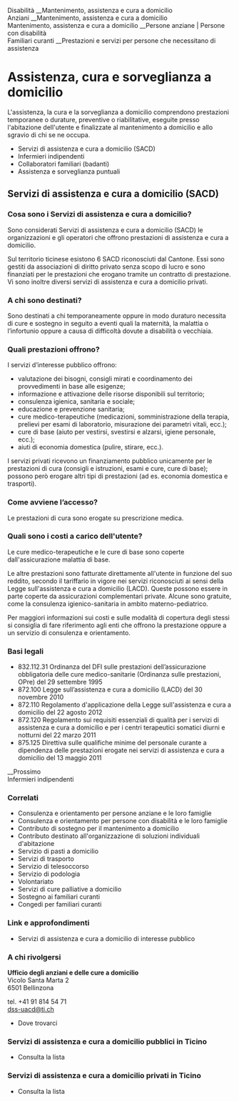 Disabilità __Mantenimento, assistenza e cura a domicilio  
Anziani __Mantenimento, assistenza e cura a domicilio  
Mantenimento, assistenza e cura a domicilio __Persone anziane | Persone con
disabilità  
Familiari curanti __Prestazioni e servizi per persone che necessitano di
assistenza  

#  Assistenza, cura e sorveglianza a domicilio

L'assistenza, la cura e la sorveglianza a domicilio comprendono prestazioni
temporanee o durature, preventive o riabilitative, eseguite presso
l'abitazione dell'utente e finalizzate al mantenimento a domicilio e allo
sgravio di chi se ne occupa.

  * Servizi di assistenza e cura a domicilio (SACD)
  * Infermieri indipendenti
  * Collaboratori familiari (badanti)
  * Assistenza e sorveglianza puntuali

##  Servizi di assistenza e cura a domicilio (SACD)

### Cosa sono i Servizi di assistenza e cura a domicilio?

Sono considerati Servizi di assistenza e cura a domicilio (SACD) le
organizzazioni e gli operatori che offrono prestazioni di assistenza e cura a
domicilio.

Sul territorio ticinese esistono 6 SACD riconosciuti dal Cantone. Essi sono
gestiti da associazioni di diritto privato senza scopo di lucro e sono
finanziati per le prestazioni che erogano tramite un contratto di prestazione.
Vi sono inoltre diversi servizi di assistenza e cura a domicilio privati.

### A chi sono destinati?

Sono destinati a chi temporaneamente oppure in modo duraturo necessita di cure
e sostegno in seguito a eventi quali la maternità, la malattia o l’infortunio
oppure a causa di difficoltà dovute a disabilità o vecchiaia.

### Quali prestazioni offrono?

I servizi d’interesse pubblico offrono:

  * valutazione dei bisogni, consigli mirati e coordinamento dei provvedimenti in base alle esigenze;
  * informazione e attivazione delle risorse disponibili sul territorio;
  * consulenza igienica, sanitaria e sociale;
  * educazione e prevenzione sanitaria;
  * cure medico-terapeutiche (medicazioni, somministrazione della terapia, prelievi per esami di laboratorio, misurazione dei parametri vitali, ecc.);
  * cure di base (aiuto per vestirsi, svestirsi e alzarsi, igiene personale, ecc.);
  * aiuti di economia domestica (pulire, stirare, ecc.).

I servizi privati ricevono un finanziamento pubblico unicamente per le
prestazioni di cura (consigli e istruzioni, esami e cure, cure di base);
possono però erogare altri tipi di prestazioni (ad es. economia domestica e
trasporti).

### Come avviene l’accesso?

Le prestazioni di cura sono erogate su prescrizione medica.

### Quali sono i costi a carico dell'utente?

Le cure medico-terapeutiche e le cure di base sono coperte dall'assicurazione
malattia di base.

Le altre prestazioni sono fatturate direttamente all'utente in funzione del
suo reddito, secondo il tariffario in vigore nei servizi riconosciuti ai sensi
della Legge sull'assistenza e cura a domicilio (LACD). Queste possono essere
in parte coperte da assicurazioni complementari private. Alcune sono gratuite,
come la consulenza igienico-sanitaria in ambito materno-pediatrico.

Per maggiori informazioni sui costi e sulle modalità di copertura degli stessi
si consiglia di fare riferimento agli enti che offrono la prestazione oppure a
un servizio di consulenza e orientamento.

### Basi legali

  * 832.112.31 Ordinanza del DFI sulle prestazioni dell’assicurazione obbligatoria delle cure medico-sanitarie (Ordinanza sulle prestazioni, OPre) del 29 settembre 1995
  * 872.100 Legge sull’assistenza e cura a domicilio (LACD) del 30 novembre 2010
  * 872.110 Regolamento d'applicazione della Legge sull'assistenza e cura a domicilio del 22 agosto 2012
  * 872.120 Regolamento sui requisiti essenziali di qualità per i servizi di assistenza e cura a domicilio e per i centri terapeutici somatici diurni e notturni del 22 marzo 2011
  * 875.125 Direttiva sulle qualifiche minime del personale curante a dipendenza delle prestazioni erogate nei servizi di assistenza e cura a domicilio del 13 maggio 2011

__Prossimo  
Infermieri indipendenti

### Correlati

  * Consulenza e orientamento per persone anziane e le loro famiglie
  * Consulenza e orientamento per persone con disabilità e le loro famiglie
  * Contributo di sostegno per il mantenimento a domicilio
  * Contributo destinato all'organizzazione di soluzioni individuali d'abitazione
  * Servizio di pasti a domicilio
  * Servizi di trasporto
  * Servizio di telesoccorso
  * Servizio di podologia
  * Volontariato
  * Servizi di cure palliative a domicilio
  * Sostegno ai familiari curanti
  * Congedi per familiari curanti

### Link e approfondimenti

  * Servizi di assistenza e cura a domicilio di interesse pubblico

### A chi rivolgersi

**Ufficio degli anziani e delle cure a domicilio**  
Vicolo Santa Marta 2  
6501 Bellinzona

tel. +41 91 814 54 71  
dss-uacd@ti.ch

  * Dove trovarci

### Servizi di assistenza e cura a domicilio pubblici in Ticino

  * Consulta la lista

### Servizi di assistenza e cura a domicilio privati in Ticino

  * Consulta la lista

